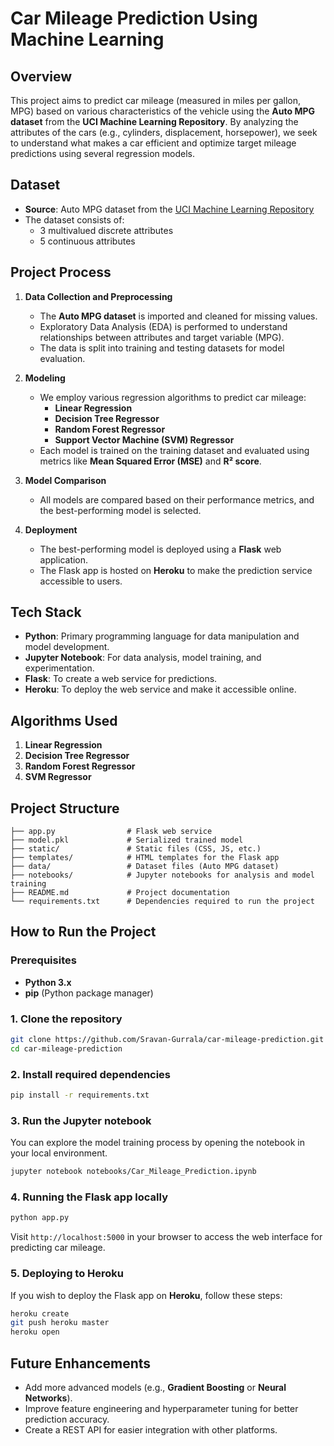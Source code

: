 # **Car Mileage Prediction Using Machine Learning**

## **Overview**
This project aims to predict car mileage (measured in miles per gallon, MPG) based on various characteristics of the vehicle using the **Auto MPG dataset** from the **UCI Machine Learning Repository**. By analyzing the attributes of the cars (e.g., cylinders, displacement, horsepower), we seek to understand what makes a car efficient and optimize target mileage predictions using several regression models.

## **Dataset**
- **Source**: Auto MPG dataset from the [UCI Machine Learning Repository](https://archive.ics.uci.edu/ml/datasets/auto+mpg)
- The dataset consists of:
  - 3 multivalued discrete attributes
  - 5 continuous attributes

## **Project Process**

1. **Data Collection and Preprocessing**
   - The **Auto MPG dataset** is imported and cleaned for missing values.
   - Exploratory Data Analysis (EDA) is performed to understand relationships between attributes and target variable (MPG).
   - The data is split into training and testing datasets for model evaluation.

2. **Modeling**
   - We employ various regression algorithms to predict car mileage:
     - **Linear Regression**
     - **Decision Tree Regressor**
     - **Random Forest Regressor**
     - **Support Vector Machine (SVM) Regressor**
   - Each model is trained on the training dataset and evaluated using metrics like **Mean Squared Error (MSE)** and **R² score**.

3. **Model Comparison**
   - All models are compared based on their performance metrics, and the best-performing model is selected.

4. **Deployment**
   - The best-performing model is deployed using a **Flask** web application.
   - The Flask app is hosted on **Heroku** to make the prediction service accessible to users.

## **Tech Stack**
- **Python**: Primary programming language for data manipulation and model development.
- **Jupyter Notebook**: For data analysis, model training, and experimentation.
- **Flask**: To create a web service for predictions.
- **Heroku**: To deploy the web service and make it accessible online.

## **Algorithms Used**
1. **Linear Regression**
2. **Decision Tree Regressor**
3. **Random Forest Regressor**
4. **SVM Regressor**

## **Project Structure**

```
├── app.py                # Flask web service
├── model.pkl             # Serialized trained model
├── static/               # Static files (CSS, JS, etc.)
├── templates/            # HTML templates for the Flask app
├── data/                 # Dataset files (Auto MPG dataset)
├── notebooks/            # Jupyter notebooks for analysis and model training
├── README.md             # Project documentation
└── requirements.txt      # Dependencies required to run the project
```

## **How to Run the Project**

### **Prerequisites**
- **Python 3.x**
- **pip** (Python package manager)

### **1. Clone the repository**

```bash
git clone https://github.com/Sravan-Gurrala/car-mileage-prediction.git
cd car-mileage-prediction
```

### **2. Install required dependencies**

```bash
pip install -r requirements.txt
```

### **3. Run the Jupyter notebook**
You can explore the model training process by opening the notebook in your local environment.

```bash
jupyter notebook notebooks/Car_Mileage_Prediction.ipynb
```

### **4. Running the Flask app locally**

```bash
python app.py
```
Visit `http://localhost:5000` in your browser to access the web interface for predicting car mileage.

### **5. Deploying to Heroku**
If you wish to deploy the Flask app on **Heroku**, follow these steps:

```bash
heroku create
git push heroku master
heroku open
```

## **Future Enhancements**
- Add more advanced models (e.g., **Gradient Boosting** or **Neural Networks**).
- Improve feature engineering and hyperparameter tuning for better prediction accuracy.
- Create a REST API for easier integration with other platforms.


